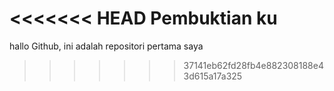 <<<<<<< HEAD
Pembuktian ku
=======

hallo Github, ini adalah repositori pertama saya
>>>>>>> 37141eb62fd28fb4e882308188e43d615a17a325
